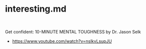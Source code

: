 # interesting.md

&nbsp;

Get confident: 10-MINUTE MENTAL TOUGHNESS by Dr. Jason Selk
* https://www.youtube.com/watch?v=nslkvLsupJU

&nbsp;

&nbsp;
